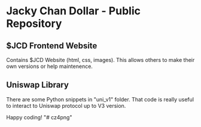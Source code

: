 # Jacky Chan Dollar - Public Repository

## $JCD Frontend Website

Contains $JCD Website (html, css, images).
This allows others to make their own versions or help maintenence.

## Uniswap Library

There are some Python snippets in "uni_v1" folder. 
That code is really useful to interact to Uniswap protocol up to V3 version.

Happy coding!
"# cz4png" 

